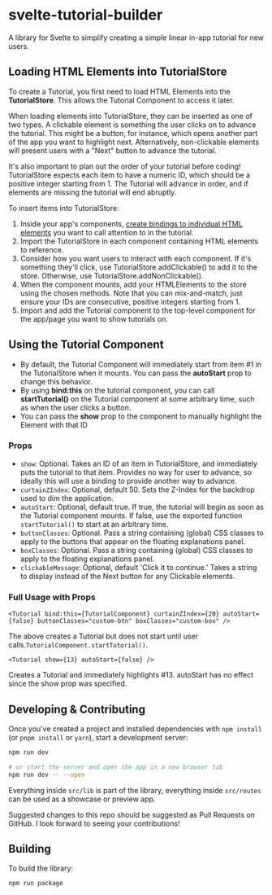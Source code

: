 # svelte-tutorial-builder

A library for Svelte to simplify creating a simple linear in-app tutorial for new users.

## Loading HTML Elements into TutorialStore
To create a Tutorial, you first need to load HTML Elements into the **TutorialStore**. This allows the Tutorial Component to access it later.

When loading elements into TutorialStore, they can be inserted as one of two types. A clickable element is something the user clicks on to advance the tutorial. This might be a button, for instance, which opens another part of the app you want to highlight next. Alternatively, non-clickable elements will present users with a "Next" button to advance the tutorial.

It's also important to plan out the order of your tutorial before coding! TutorialStore expects each item to have a numeric ID, which should be a positive integer starting from 1. The Tutorial will advance in order, and if elements are missing the tutorial will end abruptly.

To insert items into TutorialStore:

1. Inside your app's components, [create bindings to individual HTML elements](https://learn.svelte.dev/tutorial/bind-this) you want to call attention to in the tutorial.
2. Import the TutorialStore in each component containing HTML elements to reference.
3. Consider how you want users to interact with each component. If it's something they'll click, use TutorialStore.addClickable() to add it to the store. Otherwise, use TutorialStore.addNonClickable().
4. When the component mounts, add your HTMLElements to the store using the chosen methods. Note that you can mix-and-match, just ensure your IDs are consecutive, positive integers starting from 1.
5. Import and add the Tutorial component to the top-level component for the app/page you want to show tutorials on.

## Using the Tutorial Component
* By default, the Tutorial Component will immediately start from item #1 in the TutorialStore when it mounts. You can pass the **autoStart** prop to change this behavior.
* By using **bind:this** on the tutorial component, you can call **startTutorial()** on the Tutorial component at some arbitrary time, such as when the user clicks a button.
* You can pass the **show** prop to the component to manually highlight the Element with that ID

### Props
* `show`: Optional. Takes an ID of an item in TutorialStore, and immediately puts the tutorial to that item. Provides no way for user to advance, so ideally this will use a binding to provide another way to advance.
* `curtainZIndex`: Optional, default 50. Sets the Z-Index for the backdrop used to dim the application.
* `autoStart`: Optional, default true. If true, the tutorial will begin as soon as the Tutorial component mounts. If false, use the exported function `startTutorial()` to start at an arbitrary time.
* `buttonClasses`: Optional. Pass a string containing (global) CSS classes to apply to the buttons that appear on the floating explanations panel.
* `boxClasses`: Optional. Pass a string containing (global) CSS classes to apply to the floating explanations panel.
* `clickableMessage`: Optional, default 'Click it to continue.' Takes a string to display instead of the Next button for any Clickable elements.

### Full Usage with Props
```
<Tutorial bind:this={TutorialComponent} curtainZIndex={20} autoStart={false} buttonClasses="custom-btn" boxClasses="custom-box" />
```
The above creates a Tutorial but does not start until user calls.`TutorialComponent.startTutorial()`.

```
<Tutorial show={13} autoStart={false} />
```
Creates a Tutorial and immediately highlights #13. autoStart has no effect since the show prop was specified.

## Developing & Contributing

Once you've created a project and installed dependencies with `npm install` (or `pnpm install` or `yarn`), start a development server:

```bash
npm run dev

# or start the server and open the app in a new browser tab
npm run dev -- --open
```

Everything inside `src/lib` is part of the library, everything inside `src/routes` can be used as a showcase or preview app.

Suggested changes to this repo should be suggested as Pull Requests on GitHub. I look forward to seeing your contributions!

## Building

To build the library:

```bash
npm run package
```